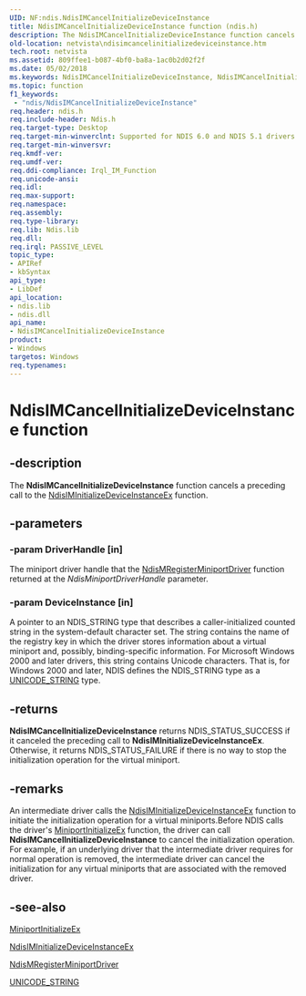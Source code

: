 ```yaml
---
UID: NF:ndis.NdisIMCancelInitializeDeviceInstance
title: NdisIMCancelInitializeDeviceInstance function (ndis.h)
description: The NdisIMCancelInitializeDeviceInstance function cancels a preceding call to the NdisIMInitializeDeviceInstanceEx function.
old-location: netvista\ndisimcancelinitializedeviceinstance.htm
tech.root: netvista
ms.assetid: 809ffee1-b087-4bf0-ba8a-1ac0b2d02f2f
ms.date: 05/02/2018
ms.keywords: NdisIMCancelInitializeDeviceInstance, NdisIMCancelInitializeDeviceInstance function [Network Drivers Starting with Windows Vista], intermediate_ref_4cdce462-8c79-46ad-aa3e-68a0f9b72ef1.xml, ndis/NdisIMCancelInitializeDeviceInstance, netvista.ndisimcancelinitializedeviceinstance
ms.topic: function
f1_keywords:
 - "ndis/NdisIMCancelInitializeDeviceInstance"
req.header: ndis.h
req.include-header: Ndis.h
req.target-type: Desktop
req.target-min-winverclnt: Supported for NDIS 6.0 and NDIS 5.1 drivers (see       NdisIMCancelInitializeDeviceInstance (NDIS 5.1)) in Windows Vista. Supported for NDIS 5.1 drivers   (see       NdisIMCancelInitializeDeviceInstance (NDIS 5.1)) in Windows XP.
req.target-min-winversvr: 
req.kmdf-ver: 
req.umdf-ver: 
req.ddi-compliance: Irql_IM_Function
req.unicode-ansi: 
req.idl: 
req.max-support: 
req.namespace: 
req.assembly: 
req.type-library: 
req.lib: Ndis.lib
req.dll: 
req.irql: PASSIVE_LEVEL
topic_type:
- APIRef
- kbSyntax
api_type:
- LibDef
api_location:
- ndis.lib
- ndis.dll
api_name:
- NdisIMCancelInitializeDeviceInstance
product:
- Windows
targetos: Windows
req.typenames: 
---
```


# NdisIMCancelInitializeDeviceInstance function


## -description


The 
  <b>NdisIMCancelInitializeDeviceInstance</b> function cancels a preceding call to the 
  <a href="https://docs.microsoft.com/windows-hardware/drivers/ddi/content/ndis/nf-ndis-ndisiminitializedeviceinstanceex">
  NdisIMInitializeDeviceInstanceEx</a> function.


## -parameters




### -param DriverHandle [in]

The miniport driver handle that the 
     <a href="https://docs.microsoft.com/windows-hardware/drivers/ddi/content/ndis/nf-ndis-ndismregisterminiportdriver">
     NdisMRegisterMiniportDriver</a> function returned at the 
     <i>NdisMiniportDriverHandle</i> parameter.


### -param DeviceInstance [in]

A pointer to an NDIS_STRING type that describes a caller-initialized counted string in the
     system-default character set. The string contains the name of the registry key in which the driver
     stores information about a virtual miniport and, possibly, binding-specific information. For Microsoft
     Windows 2000 and later drivers, this string contains Unicode characters. That is, for Windows 2000 and
     later, NDIS defines the NDIS_STRING type as a 
     <a href="https://docs.microsoft.com/windows/desktop/api/ntdef/ns-ntdef-_unicode_string">UNICODE_STRING</a> type.


## -returns



<b>NdisIMCancelInitializeDeviceInstance</b> returns NDIS_STATUS_SUCCESS if it canceled the preceding call
     to 
     <b>NdisIMInitializeDeviceInstanceEx</b>. Otherwise, it returns NDIS_STATUS_FAILURE if there is no way to
     stop the initialization operation for the virtual miniport.




## -remarks



An intermediate driver calls the 
    <a href="https://docs.microsoft.com/windows-hardware/drivers/ddi/content/ndis/nf-ndis-ndisiminitializedeviceinstanceex">
    NdisIMInitializeDeviceInstanceEx</a> function to initiate the initialization operation for a virtual
    miniports.Before NDIS calls the driver's 
    <a href="https://docs.microsoft.com/windows-hardware/drivers/ddi/content/ndis/nc-ndis-miniport_initialize">MiniportInitializeEx</a> function, the
    driver can call 
    <b>NdisIMCancelInitializeDeviceInstance</b> to cancel the initialization operation. For example, if an
    underlying driver that the intermediate driver requires for normal operation is removed, the intermediate
    driver can cancel the initialization for any virtual miniports that are associated with the removed
    driver.




## -see-also




<a href="https://docs.microsoft.com/windows-hardware/drivers/ddi/content/ndis/nc-ndis-miniport_initialize">MiniportInitializeEx</a>



<a href="https://docs.microsoft.com/windows-hardware/drivers/ddi/content/ndis/nf-ndis-ndisiminitializedeviceinstanceex">
   NdisIMInitializeDeviceInstanceEx</a>



<a href="https://docs.microsoft.com/windows-hardware/drivers/ddi/content/ndis/nf-ndis-ndismregisterminiportdriver">NdisMRegisterMiniportDriver</a>



<a href="https://docs.microsoft.com/windows/desktop/api/ntdef/ns-ntdef-_unicode_string">UNICODE_STRING</a>
 

 

